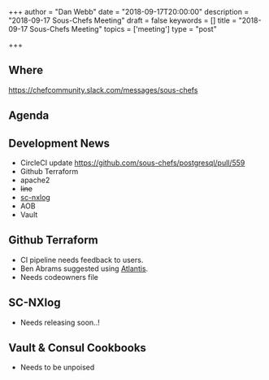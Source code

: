 +++
author = "Dan Webb"
date = "2018-09-17T20:00:00"
description = "2018-09-17 Sous-Chefs Meeting"
draft = false
keywords = []
title = "2018-09-17 Sous-Chefs Meeting"
topics = ['meeting']
type = "post"

+++

## Where

<https://chefcommunity.slack.com/messages/sous-chefs>

## Agenda

## Development News

- CircleCI update
  <https://github.com/sous-chefs/postgresql/pull/559>
- Github Terraform
- apache2
- ~~line~~
- [sc-nxlog](https://github.com/sous-chefs/sc-nxlog)
- AOB
- Vault

## Github Terraform

- CI pipeline needs feedback to users.
- Ben Abrams suggested using [Atlantis](https://github.com/runatlantis/atlantis).
- Needs codeowners file

## SC-NXlog

- Needs releasing soon..!

## Vault & Consul Cookbooks

- Needs to be unpoised
